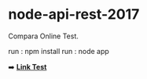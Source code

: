 # node-api-rest-2017
Compara Online Test.

run : npm install
run : node app

➡️ **[Link Test](https://www.youtube.com/playlist?list=PLUdlARNXMVkk7E88zOrphPyGdS50Tadlr
)** 
